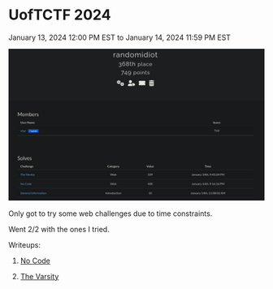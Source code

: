 # UofTCTF 2024

January 13, 2024 12:00 PM EST to January 14, 2024 11:59 PM EST

![Final Score](score.png)

Only got to try some web challenges due to time constraints.

Went 2/2 with the ones I tried.

Writeups:

1. [No Code](no-code/readme.md)

2. [The Varsity](the-varsity/readme.md)
